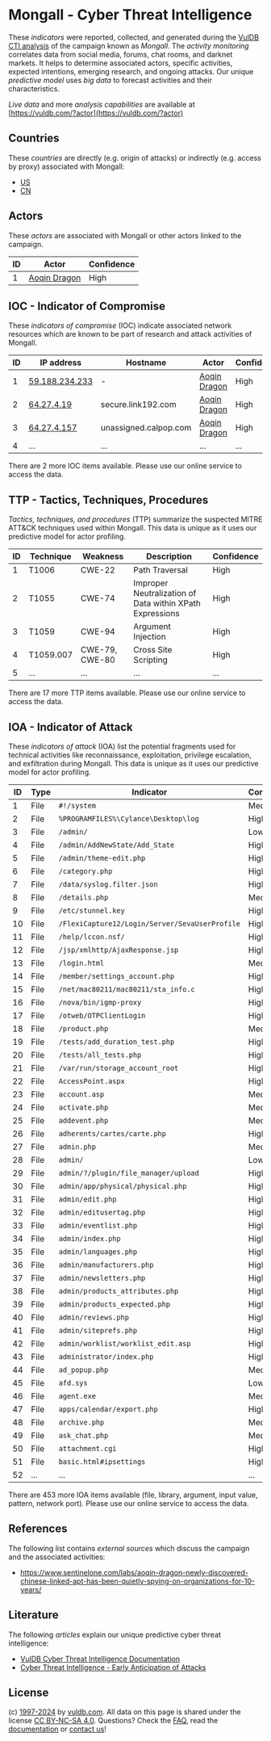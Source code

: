 # Mongall - Cyber Threat Intelligence

These _indicators_ were reported, collected, and generated during the [VulDB CTI analysis](https://vuldb.com/?kb.cti) of the campaign known as _Mongall_. The _activity monitoring_ correlates data from social media, forums, chat rooms, and darknet markets. It helps to determine associated actors, specific activities, expected intentions, emerging research, and ongoing attacks. Our unique _predictive model_ uses _big data_ to forecast activities and their characteristics.

_Live data_ and more _analysis capabilities_ are available at [https://vuldb.com/?actor](https://vuldb.com/?actor)

## Countries

These _countries_ are directly (e.g. origin of attacks) or indirectly (e.g. access by proxy) associated with Mongall:

* [US](https://vuldb.com/?country.us)
* [CN](https://vuldb.com/?country.cn)

## Actors

These _actors_ are associated with Mongall or other actors linked to the campaign.

ID | Actor | Confidence
-- | ----- | ----------
1 | [Aoqin Dragon](https://vuldb.com/?actor.aoqin_dragon) | High

## IOC - Indicator of Compromise

These _indicators of compromise_ (IOC) indicate associated network resources which are known to be part of research and attack activities of Mongall.

ID | IP address | Hostname | Actor | Confidence
-- | ---------- | -------- | ----- | ----------
1 | [59.188.234.233](https://vuldb.com/?ip.59.188.234.233) | - | [Aoqin Dragon](https://vuldb.com/?actor.aoqin_dragon) | High
2 | [64.27.4.19](https://vuldb.com/?ip.64.27.4.19) | secure.link192.com | [Aoqin Dragon](https://vuldb.com/?actor.aoqin_dragon) | High
3 | [64.27.4.157](https://vuldb.com/?ip.64.27.4.157) | unassigned.calpop.com | [Aoqin Dragon](https://vuldb.com/?actor.aoqin_dragon) | High
4 | ... | ... | ... | ...

There are 2 more IOC items available. Please use our online service to access the data.

## TTP - Tactics, Techniques, Procedures

_Tactics, techniques, and procedures_ (TTP) summarize the suspected MITRE ATT&CK techniques used within Mongall. This data is unique as it uses our predictive model for actor profiling.

ID | Technique | Weakness | Description | Confidence
-- | --------- | -------- | ----------- | ----------
1 | T1006 | CWE-22 | Path Traversal | High
2 | T1055 | CWE-74 | Improper Neutralization of Data within XPath Expressions | High
3 | T1059 | CWE-94 | Argument Injection | High
4 | T1059.007 | CWE-79, CWE-80 | Cross Site Scripting | High
5 | ... | ... | ... | ...

There are 17 more TTP items available. Please use our online service to access the data.

## IOA - Indicator of Attack

These _indicators of attack_ (IOA) list the potential fragments used for technical activities like reconnaissance, exploitation, privilege escalation, and exfiltration during Mongall. This data is unique as it uses our predictive model for actor profiling.

ID | Type | Indicator | Confidence
-- | ---- | --------- | ----------
1 | File | `#!/system` | Medium
2 | File | `%PROGRAMFILES%\Cylance\Desktop\log` | High
3 | File | `/admin/` | Low
4 | File | `/admin/AddNewState/Add_State` | High
5 | File | `/admin/theme-edit.php` | High
6 | File | `/category.php` | High
7 | File | `/data/syslog.filter.json` | High
8 | File | `/details.php` | Medium
9 | File | `/etc/stunnel.key` | High
10 | File | `/FlexiCapture12/Login/Server/SevaUserProfile` | High
11 | File | `/help/lccon.nsf/` | High
12 | File | `/jsp/xmlhttp/AjaxResponse.jsp` | High
13 | File | `/login.html` | Medium
14 | File | `/member/settings_account.php` | High
15 | File | `/net/mac80211/mac80211/sta_info.c` | High
16 | File | `/nova/bin/igmp-proxy` | High
17 | File | `/otweb/OTPClientLogin` | High
18 | File | `/product.php` | Medium
19 | File | `/tests/add_duration_test.php` | High
20 | File | `/tests/all_tests.php` | High
21 | File | `/var/run/storage_account_root` | High
22 | File | `AccessPoint.aspx` | High
23 | File | `account.asp` | Medium
24 | File | `activate.php` | Medium
25 | File | `addevent.php` | Medium
26 | File | `adherents/cartes/carte.php` | High
27 | File | `admin.php` | Medium
28 | File | `admin/` | Low
29 | File | `admin/?/plugin/file_manager/upload` | High
30 | File | `admin/app/physical/physical.php` | High
31 | File | `admin/edit.php` | High
32 | File | `admin/editusertag.php` | High
33 | File | `admin/eventlist.php` | High
34 | File | `admin/index.php` | High
35 | File | `admin/languages.php` | High
36 | File | `admin/manufacturers.php` | High
37 | File | `admin/newsletters.php` | High
38 | File | `admin/products_attributes.php` | High
39 | File | `admin/products_expected.php` | High
40 | File | `admin/reviews.php` | High
41 | File | `admin/siteprefs.php` | High
42 | File | `admin/worklist/worklist_edit.asp` | High
43 | File | `administrator/index.php` | High
44 | File | `ad_popup.php` | Medium
45 | File | `afd.sys` | Low
46 | File | `agent.exe` | Medium
47 | File | `apps/calendar/export.php` | High
48 | File | `archive.php` | Medium
49 | File | `ask_chat.php` | Medium
50 | File | `attachment.cgi` | High
51 | File | `basic.html#ipsettings` | High
52 | ... | ... | ...

There are 453 more IOA items available (file, library, argument, input value, pattern, network port). Please use our online service to access the data.

## References

The following list contains _external sources_ which discuss the campaign and the associated activities:

* https://www.sentinelone.com/labs/aoqin-dragon-newly-discovered-chinese-linked-apt-has-been-quietly-spying-on-organizations-for-10-years/

## Literature

The following _articles_ explain our unique predictive cyber threat intelligence:

* [VulDB Cyber Threat Intelligence Documentation](https://vuldb.com/?kb.cti)
* [Cyber Threat Intelligence - Early Anticipation of Attacks](https://www.scip.ch/en/?labs.20201022)

## License

(c) [1997-2024](https://vuldb.com/?kb.changelog) by [vuldb.com](https://vuldb.com/?kb.about). All data on this page is shared under the license [CC BY-NC-SA 4.0](https://creativecommons.org/licenses/by-nc-sa/4.0/). Questions? Check the [FAQ](https://vuldb.com/?kb.faq), read the [documentation](https://vuldb.com/?kb) or [contact us](https://vuldb.com/?contact)!
